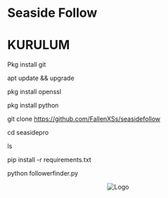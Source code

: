 # Seaside Follow

# KURULUM 
  

Pkg install git 
 

apt update && upgrade
  

pkg install openssl
  

pkg install python
   

git clone https://github.com/FallenXSs/seasidefollow
   
  
  cd seasidepro
   
  ls
   
pip install -r requirements.txt
    
python followerfinder.py


<p style="text-align:center;"><img src="https://r.resimlink.com/hwm27.gif" alt="Logo"></p>
